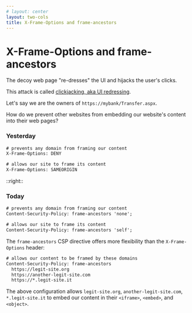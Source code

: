 ```yaml
---
# layout: center
layout: two-cols
title: X-Frame-Options and frame-ancestors
---
```

<h1>X-Frame-Options and frame-ancestors</h1>

<Transform scale="0.9">

The decoy web page <span class="color:accent">"re-dresses"</span> the UI and <span class="color:accent">hijacks</span> the user's clicks.

This attack is called [clickjacking, aka UI redressing](https://portswigger.net/web-security/clickjacking).

<p>Let's say we are the owners of <code class="link-decoration-none">https://mybank/Transfer.aspx</code>.</p>

How do we prevent <span class="color:accent">other websites</span> from embedding <span class="color:accent">our website's content</span> into their web pages?

### Yesterday

```txt
# prevents any domain from framing our content
X-Frame-Options: DENY

# allows our site to frame its content
X-Frame-Options: SAMEORIGIN
```

</Transform>

::right::

<Transform scale="0.9">

### Today

```txt
# prevents any domain from framing our content
Content-Security-Policy: frame-ancestors 'none';

# allows our site to frame its content
Content-Security-Policy: frame-ancestors 'self';
```

The `frame-ancestors` CSP directive offers more flexibility than the `X-Frame-Options` header:

```txt
# allows our content to be framed by these domains
Content-Security-Policy: frame-ancestors 
  https://legit-site.org 
  https://another-legit-site.com 
  https://*.legit-site.it
```

The above configuration allows `legit-site.org`, `another-legit-site.com`, `*.legit-site.it` to embed our content in their `<iframe>`, `<embed>`, and `<object>`.

</Transform>

<!--
With "content" we mean: a HTML document, a video, an image, a PDF file, etc.

The X-Frame-Options HTTP response header can be used to indicate whether or not a browser should be allowed to render a page in a <frame>, <iframe>, <embed> or <object>. Sites can use this to avoid clickjacking (aka UI redressing) attacks, by ensuring that their content is not embedded into other sites.

https://cheatsheetseries.owasp.org/cheatsheets/Clickjacking_Defense_Cheat_Sheet.html

<iframe>, <embed> and <object> elements. <iframe>s are for embedding other web pages, and the other two allow you to embed external resources such as PDF files.

https://stackoverflow.com/questions/16660559/difference-between-iframe-embed-and-object-elements

https://developer.mozilla.org/en-US/docs/Learn/HTML/Multimedia_and_embedding/Other_embedding_technologies
-->
